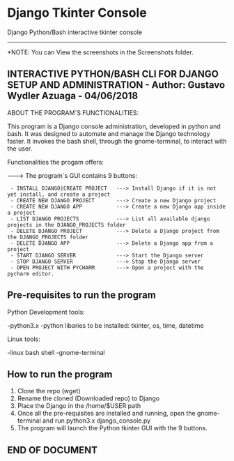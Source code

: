# Django Tkinter Console
Django Python/Bash interactive tkinter console

------------------------------------------------------------------------------------------------------
*NOTE: You can View the screenshots in the Screenshots folder.

INTERACTIVE PYTHON/BASH CLI FOR DJANGO SETUP AND ADMINISTRATION - Author: Gustavo Wydler Azuaga - 04/06/2018
------------------------------------------------------------------------------------------------------

ABOUT THE PROGRAM´S FUNCTIONALITIES:

This program is a Django console administration, developed in python and bash. It was designed to automate and manage the Django technology faster. It invokes the bash shell, through the gnome-terminal, to interact with the user.

Functionalities the progam offers:

---> The program´s GUI contains 9 buttons:
    
     - INSTALL DJANGO|CREATE PROJECT   ---> Install Django if it is not yet install, and create a project
     - CREATE NEW DJANGO PROJECT       ---> Create a new Django project 
     - CREATE NEW DJANGO APP           ---> Create a new Django app inside a project
     - LIST DJANGO PROJECTS            ---> List all available django projects in the DJANGO_PROJECTS folder
     - DELETE DJANGO PROJECT           ---> Delete a Django project from the DJANGO_PROJECTS folder
     - DELETE DJANGO APP               ---> Delete a Django app from a project
     - START DJANGO SERVER             ---> Start the Django server
     - STOP DJANGO SERVER              ---> Stop the Django server
     - OPEN PROJECT WITH PYCHARM       ---> Open a project with the pycharm editor.      

Pre-requisites to run the program
------------------------------------------------------------------------------------------------------
Python Development tools:

-python3.x
-python libaries to be installed: tkinter, os, time, datetime

 Linux tools:
 
-linux bash shell
-gnome-terminal

How to run the program
------------------------------------------------------------------------------------------------------

1. Clone the repo (wget)
2. Rename the cloned (Downloaded repo) to Django
3. Place the Django in the /home/$USER path
4. Once all the pre-requisites are installed and running, open the gnome-terminal and run python3.x django_console.py
5. The program will launch the Python tkinter GUI with the 9 buttons.

END OF DOCUMENT
------------------------------------------------------------------------------------------------------
